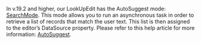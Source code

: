 In v.19.2 and higher, our LookUpEdit has the AutoSuggest mode: [SearchMode](https://docs.devexpress.com/WindowsForms/DevExpress.XtraEditors.Repository.RepositoryItemLookUpEdit.SearchMode). This mode allows you to run an asynchronous task in order to retrieve a list of records that match the user text. This list is then assigned to the editor’s DataSource property. Please refer to this help article for more information: [AutoSuggest](https://docs.devexpress.com/WindowsForms/DevExpress.XtraEditors.LookUpEdit.AutoSuggest).

